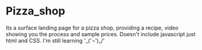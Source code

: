 # Pizza_shop
Its a surface landing page for a pizza shop, providing a recipe, video showing 
you the process and sample prices. 
Doesn't include javascript just html and CSS.
I'm still learning  '\_('¬')_/'
